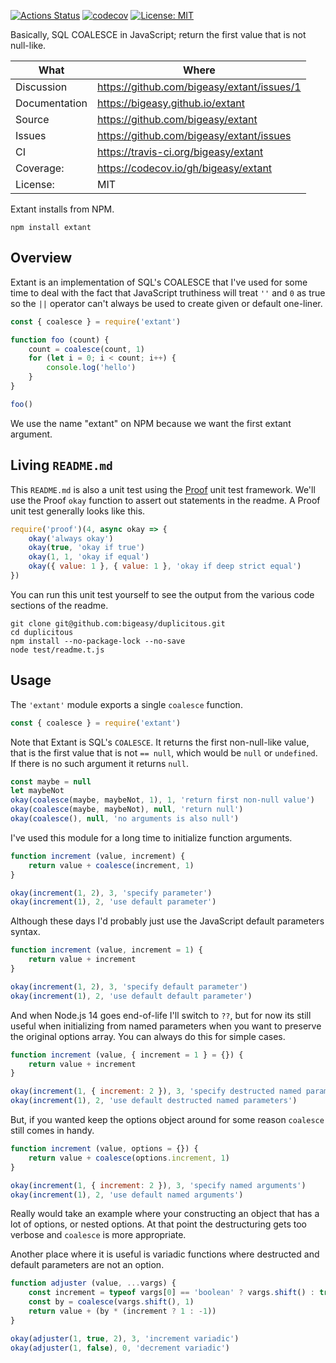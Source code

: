[![Actions Status](https://github.com/bigeasy/extant/workflows/Node%20CI/badge.svg)](https://github.com/bigeasy/extant/actions)
[![codecov](https://codecov.io/gh/bigeasy/extant/branch/master/graph/badge.svg)](https://codecov.io/gh/bigeasy/extant)
[![License: MIT](https://img.shields.io/badge/License-MIT-yellow.svg)](https://opensource.org/licenses/MIT)

Basically, SQL COALESCE in JavaScript; return the first value that is not
null-like.

| What          | Where                                      |
| --- | --- |
| Discussion    | https://github.com/bigeasy/extant/issues/1 |
| Documentation | https://bigeasy.github.io/extant           |
| Source        | https://github.com/bigeasy/extant          |
| Issues        | https://github.com/bigeasy/extant/issues   |
| CI            | https://travis-ci.org/bigeasy/extant       |
| Coverage:     | https://codecov.io/gh/bigeasy/extant       |
| License:      | MIT                                        |

Extant installs from NPM.

```
npm install extant
```

## Overview

Extant is an implementation of SQL's COALESCE that I've used for some time to
deal with the fact that JavaScript truthiness will treat `''` and `0` as true so
the `||` operator can't always be used to create given or default one-liner.

```javascript
const { coalesce } = require('extant')

function foo (count) {
    count = coalesce(count, 1)
    for (let i = 0; i < count; i++) {
        console.log('hello')
    }
}

foo()
```

We use the name "extant" on NPM because we want the first extant argument.

## Living `README.md`

This `README.md` is also a unit test using the
[Proof](https://github.com/bigeasy/proof) unit test framework. We'll use the
Proof `okay` function to assert out statements in the readme. A Proof unit test
generally looks like this.

```javascript
require('proof')(4, async okay => {
    okay('always okay')
    okay(true, 'okay if true')
    okay(1, 1, 'okay if equal')
    okay({ value: 1 }, { value: 1 }, 'okay if deep strict equal')
})
```

You can run this unit test yourself to see the output from the various
code sections of the readme.

```text
git clone git@github.com:bigeasy/duplicitous.git
cd duplicitous
npm install --no-package-lock --no-save
node test/readme.t.js
```

## Usage

The `'extant'` module exports a single `coalesce` function.

```javascript
const { coalesce } = require('extant')
```

Note that Extant is SQL's `COALESCE`. It returns the first non-null-like value,
that is the first value that is not `== null`, which would be `null` or
`undefined`. If there is no such argument it returns `null`.

```javascript
const maybe = null
let maybeNot
okay(coalesce(maybe, maybeNot, 1), 1, 'return first non-null value')
okay(coalesce(maybe, maybeNot), null, 'return null')
okay(coalesce(), null, 'no arguments is also null')
```

I've used this module for a long time to initialize function arguments.

```javascript
function increment (value, increment) {
    return value + coalesce(increment, 1)
}

okay(increment(1, 2), 3, 'specify parameter')
okay(increment(1), 2, 'use default parameter')
```

Although these days I'd probably just use the JavaScript default parameters
syntax.

```javascript
function increment (value, increment = 1) {
    return value + increment
}

okay(increment(1, 2), 3, 'specify default parameter')
okay(increment(1), 2, 'use default default parameter')
```

And when Node.js 14 goes end-of-life I'll switch to `??`, but for now its still
useful when initializing from named parameters when you want to preserve the
original options array. You can always do this for simple cases.

```javascript
function increment (value, { increment = 1 } = {}) {
    return value + increment
}

okay(increment(1, { increment: 2 }), 3, 'specify destructed named parameters')
okay(increment(1), 2, 'use default destructed named parameters')
```

But, if you wanted keep the options object around for some reason `coalesce`
still comes in handy.

```javascript
function increment (value, options = {}) {
    return value + coalesce(options.increment, 1)
}

okay(increment(1, { increment: 2 }), 3, 'specify named arguments')
okay(increment(1), 2, 'use default named arguments')
```

Really would take an example where your constructing an object that has a lot of
options, or nested options. At that point the destructuring gets too verbose and
`coalesce` is more appropriate.

Another place where it is useful is variadic functions where destructed and
default parameters are not an option.

```javascript
function adjuster (value, ...vargs) {
    const increment = typeof vargs[0] == 'boolean' ? vargs.shift() : true
    const by = coalesce(vargs.shift(), 1)
    return value + (by * (increment ? 1 : -1))
}

okay(adjuster(1, true, 2), 3, 'increment variadic')
okay(adjuster(1, false), 0, 'decrement variadic')
```
